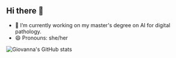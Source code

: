 ## Hi there 👋

<!--
**giovannaparanhos/giovannaparanhos** is a ✨ _special_ ✨ repository because its `README.md` (this file) appears on your GitHub profile.

Here are some ideas to get you started:

- 🔭 I’m currently working on ...
- 🌱 I’m currently learning ...
- 👯 I’m looking to collaborate on ...
- 🤔 I’m looking for help with ...
- 💬 Ask me about ...
- 📫 How to reach me: ...
- 😄 Pronouns: ...
- ⚡ Fun fact: ...
-->

- 🔭 I’m currently working on my master's degree on AI for digital pathology.
- 😄 Pronouns: she/her

![Giovanna's GitHub stats](https://github-readme-stats.vercel.app/api?username=giovannaparanhos&theme=omni&show_icons=true)
